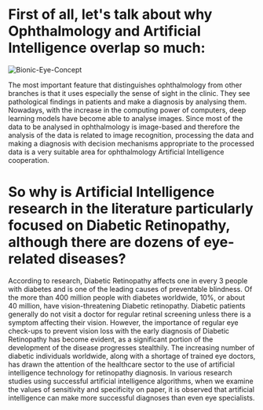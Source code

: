 
# First of all, let's talk about why Ophthalmology and Artificial Intelligence overlap so much:

![Bionic-Eye-Concept](https://github.com/KocHanim/Diabetic-Retinopathy-Diagnosis-with-Artificial-Intelligence--Transfer-Learning-Efficient-B5--APTOS-/assets/115664157/754cabb4-d149-472d-962a-414028b5fee8)

The most important feature that distinguishes ophthalmology from other branches is that it uses especially the sense of sight in the clinic. 
They see pathological findings in patients and make a diagnosis by analysing them. Nowadays, with the increase in the computing power of computers, deep learning models have become able to analyse images. 
Since most of the data to be analysed in ophthalmology is image-based and therefore the analysis of the data is related to image recognition,
processing the data and making a diagnosis with decision mechanisms appropriate to the processed data is a very suitable area for ophthalmology Artificial Intelligence cooperation.
 
# So why is Artificial Intelligence research in the literature particularly focused on Diabetic Retinopathy, although there are dozens of eye-related diseases? 


According to research, Diabetic Retinopathy affects one in every 3 people with diabetes and is one of the leading causes of preventable blindness. 
Of the more than 400 million people with diabetes worldwide, 10%, or about 40 million, have vision-threatening Diabetic retinopathy. 
Diabetic patients generally do not visit a doctor for regular retinal screening unless there is a symptom affecting their vision. However, 
the importance of regular eye check-ups to prevent vision loss with the early diagnosis of Diabetic Retinopathy has become evident, as a significant portion of the development of the disease progresses stealthily. 
The increasing number of diabetic individuals worldwide, along with a shortage of trained eye doctors, has drawn the attention of the healthcare sector to the use of artificial intelligence technology for retinopathy diagnosis. 
In various research studies using successful artificial intelligence algorithms, when we examine the values of sensitivity and specificity on paper, 
it is observed that artificial intelligence can make more successful diagnoses than even eye specialists.
